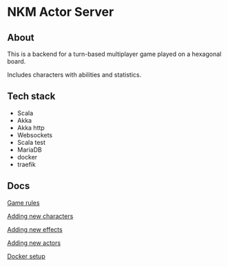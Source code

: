 # NKM Actor Server
## About
This is a backend for a turn-based multiplayer game played on a hexagonal board.

Includes characters with abilities and statistics.

## Tech stack
- Scala
- Akka
- Akka http
- Websockets
- Scala test
- MariaDB
- docker
- traefik

## Docs

[Game rules](docs/game-rules.md)

[Adding new characters](docs/backend_development/adding-new-characters.md)

[Adding new effects](docs/backend_development/adding-new-effects.md)

[Adding new actors](docs/backend_development/adding-new-actors.md)

[Docker setup](docs/backend_development/docker.md)
